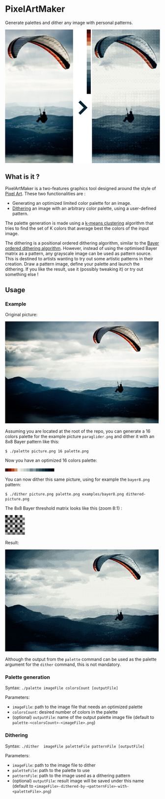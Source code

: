 # PixelArtMaker

Generate palettes and dither any image with personal patterns.

![Example](readme/process.png)


## What is it ?

PixelArtMaker is a two-features graphics tool designed around the
style of [Pixel Art](http://en.wikipedia.org/wiki/Pixel_art). These
two functionalities are :

* Generating an optimized limited color palette for an image.
* [Dithering](http://en.wikipedia.org/wiki/Dither) an image with an
  arbitrary color palette, using a user-defined pattern.

The palette generation is made using a
[k-means clustering](http://en.wikipedia.org/wiki/K-means_clustering)
algorithm that tries to find the set of K colors that average best the
colors of the input image.

The dithering is a positional ordered dithering algorithm, similar to
the
[Bayer ordered dithering algorithm](http://en.wikipedia.org/wiki/Ordered_dithering).
However, instead of using the optimised Bayer matrix as a pattern, any
grayscale image can be used as pattern source. This is destined to
artists wanting to try out some artistic patterns in their
creation. Draw a pattern image, define your palette and launch the
dithering. If you like the result, use it (possibly tweaking it) or
try out something else !

## Usage

### Example

Original picture:

![Original Picture](readme/paraglider.png)

Assuming you are located at the root of the repo, you can generate a
16 colors palette for the example picture `paraglider.png` and dither
it with an 8x8 Bayer pattern like this:

	$ ./palette picture.png 16 palette.png

Now you have an optimized 16 colors palette:

![16 color palette](readme/paraglider-palettex8.png)

You can now dither this same picture, using for example the `bayer8.png` pattern:

	$ ./dither picture.png palette.png examples/bayer8.png dithered-picture.png

The 8x8 Bayer threshold matrix looks like this (zoom 8:1) :

![8x8 Bayer Matrix](readme/zoomBayer8.png)


Result:

![Dithered picture](readme/bayer-dithered-paraglider.png)

Although the output from the `palette` command can be used as the
palette argument for the `dither` command, this is not mandatory.

### Palette generation

Syntax: `./palette imageFile colorsCount [outputFile]`

Parameters:

* `imageFile`: path to the image file that needs an optimized palette
* `colorsCount`: desired number of colors in the palette
* (optional) `outputFile`: name of the output palette image file
  (default to `palette-<colorsCount>-<imageFile>.png`)

### Dithering

Syntax: `./dither  imageFile paletteFile patternFile [outputFile]`

Parameters:

* `imageFile`: path to the image file to dither
* `paletteFile`: path to the palette to use
* `patternFile`: path to the image used as a dithering pattern
* (optional) `outputFile`: result image will be saved under this name
  (default to `<imageFile>-dithered-by-<patternFile>-with-<paletteFile>.png`)





